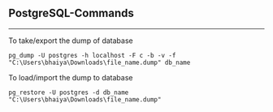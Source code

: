 ## PostgreSQL-Commands

---

To take/export the dump of database

    pg_dump -U postgres -h localhost -F c -b -v -f "C:\Users\bhaiya\Downloads\file_name.dump" db_name

To load/import the dump to database

    pg_restore -U postgres -d db_name "C:\Users\bhaiya\Downloads\file_name.dump"

    

    
